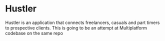 # Hustler
Hustler is an application that connects freelancers, casuals and part timers to prospective clients. This is going to be an attempt at Multiplatform codebase on the same repo
